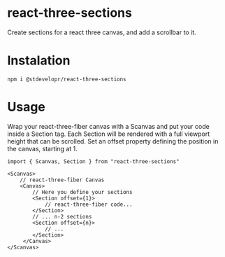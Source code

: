 # react-three-sections

Create sections for a react three canvas, and add a scrollbar to it.

# Instalation

`npm i @stdevelopr/react-three-sections`

# Usage

Wrap your react-three-fiber canvas with a Scanvas and put your code inside a Section tag. Each Section will be rendered with a full viewport height that can be scrolled. Set an offset property defining the position in the canvas, starting at 1.

```
import { Scanvas, Section } from "react-three-sections"

<Scanvas>
    // react-three-fiber Canvas
    <Canvas>
        // Here you define your sections
        <Section offset={1}>
            // react-three-fiber code...
        </Section>
        // ... n-2 sections
        <Section offset={n}>
            // ...
        </Section>
     </Canvas>
</Scanvas>
```
